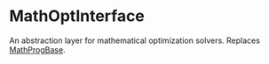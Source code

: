 # MathOptInterface

An abstraction layer for mathematical optimization solvers. Replaces [MathProgBase](https://github.com/JuliaOpt/MathProgBase.jl).
